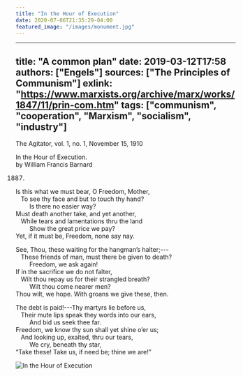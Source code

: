 ```yaml
---
title: "In the Hour of Execution"
date: 2020-07-06T21:35:29-04:00
featured_image: "/images/monument.jpg"
---
```

---
title: "A common plan"
date: 2019-03-12T17:58
authors: ["Engels"]
sources: ["The Principles of Communism"]
exlink: "https://www.marxists.org/archive/marx/works/1847/11/prin-com.htm"
tags: ["communism", "cooperation", "Marxism", "socialism", "industry"]
---

The Agitator, vol. 1, no. 1, November 15, 1910

In the Hour of Execution.\
by William Francis Barnard

1887.

Is this what we must bear, O Freedom, Mother,\
&nbsp; &nbsp;To see thy face and but to touch thy hand?\
&nbsp; &nbsp; &nbsp; &nbsp; Is there no easier way?\
Must death another take, and yet another,\
&nbsp; &nbsp;While tears and lamentations thru the land\
&nbsp; &nbsp; &nbsp; &nbsp; Show the great price we pay?\
Yet, if it must be, Freedom, none say nay.

See, Thou, these waiting for the hangman’s halter;---\
&nbsp; &nbsp;These friends of man, must there be given to death?\
&nbsp; &nbsp; &nbsp; &nbsp; Freedom, we ask again!\
If in the sacrifice we do not falter,\
&nbsp; &nbsp;Wilt thou repay us for their strangled breath?\
&nbsp; &nbsp; &nbsp; &nbsp; Wilt thou come nearer men?\
Thou wilt, we hope. With groans we give these, then.

The debt is paid!---Thy martyrs lie before us,\
&nbsp; &nbsp;Their mute lips speak they words into our ears,\
&nbsp; &nbsp; &nbsp; &nbsp; And bid us seek thee far.\
Freedom, we know thy sun shall yet shine o’er us;\
&nbsp; &nbsp;And looking up, exalted, thru our tears,\
&nbsp; &nbsp; &nbsp; &nbsp; We cry, beneath thy star,\
“Take these! Take us, if need be; thine we are!”

![In the Hour of Execution](images/execution.jpg)
